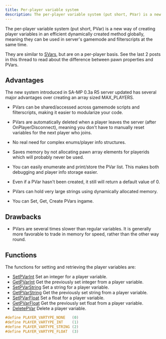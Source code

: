```yaml
---
title: Per-player variable system
description: The per-player variable system (put short, PVar) is a new way of creating player variables in an efficient dynamically created method globally, meaning they can be used in server's gamemode and filterscripts at the same time.
---
```


The per-player variable system (put short, PVar) is a new way of creating player variables in an efficient dynamically created method globally, meaning they can be used in server's gamemode and filterscripts at the same time.

They are similar to [SVars](servervariablesystem), but are on a per-player basis. See the last 2 posts in this thread to read about the difference between pawn properties and PVars.

## Advantages

The new system introduced in SA-MP 0.3a R5 server updated has several major advantages over creating an array sized MAX_PLAYERS.

- PVars can be shared/accessed across gamemode scripts and filterscripts, making it easier to modularize your code.

- PVars are automatically deleted when a player leaves the server (after OnPlayerDisconnect), meaning you don't have to manually reset variables for the next player who joins.

- No real need for complex enums/player info structures.

- Saves memory by not allocating pawn array elements for playerids which will probably never be used.

- You can easily enumerate and print/store the PVar list. This makes both debugging and player info storage easier.

- Even if a PVar hasn't been created, it still will return a default value of 0.

- PVars can hold very large strings using dynamically allocated memory.

- You can Set, Get, Create PVars ingame.

## Drawbacks

- PVars are several times slower than regular variables. It is generally more favorable to trade in memory for speed, rather than the other way round.

## Functions

The functions for setting and retrieving the player variables are:

- [SetPVarInt](../scripting/functions/SetPVarInt) Set an integer for a player variable.
- [GetPVarInt](../scripting/functions/GetPVarInt) Get the previously set integer from a player variable.
- [SetPVarString](../scripting/functions/SetPVarString) Set a string for a player variable.
- [GetPVarString](../scripting/functions/GetPVarString) Get the previously set string from a player variable.
- [SetPVarFloat](../scripting/functions/SetPVarFloat) Set a float for a player variable.
- [GetPVarFloat](../scripting/functions/GetPVarFloat) Get the previously set float from a player variable.
- [DeletePVar](../scripting/functions/GetPVarFloat) Delete a player variable.

```c
#define PLAYER_VARTYPE_NONE   (0)
#define PLAYER_VARTYPE_INT    (1)
#define PLAYER_VARTYPE_STRING (2)
#define PLAYER_VARTYPE_FLOAT  (3)
```
